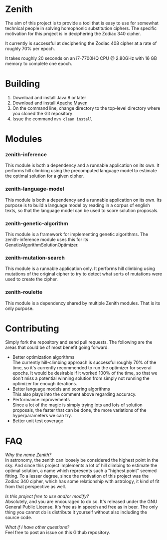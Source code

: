 # Zenith
The aim of this project is to provide a tool that is easy to use for somewhat technical people in solving homophonic substitution ciphers.  The specific motivation for this project is in deciphering the Zodiac 340 cipher.

It currently is successful at deciphering the Zodiac 408 cipher at a rate of roughly 70% per epoch.

It takes roughly 20 seconds on an i7-7700HQ CPU @ 2.80GHz with 16 GB memory to complete one epoch.

# Building
1. Download and install Java 8 or later
2. Download and install [Apache Maven](https://maven.apache.org/download.cgi)
3. On the command line, change directory to the top-level directory where you cloned the Git repository
4. Issue the command `mvn clean install`

# Modules
### zenith-inference
This module is both a dependency and a runnable application on its own.  It performs hill climbing using the precomputed language model to estimate the optimal solution for a given cipher.
### zenith-language-model
This module is both a dependency and a runnable application on its own.  Its purpose is to build a language model by reading in a corpus of english texts, so that the language model can be used to score solution proposals.
### zenith-genetic-algorithm
This module is a framework for implementing genetic algorithms.  The zenith-inference module uses this for its GeneticAlgorithmSolutionOptimizer.
### zenith-mutation-search
This module is a runnable application only.  It performs hill climbing using mutations of the original cipher to try to detect what sorts of mutations were used to create the cipher.
### zenith-roulette
This module is a dependency shared by multiple Zenith modules.  That is its only purpose.

# Contributing
Simply fork the repository and send pull requests.  The following are the areas that could be of most benefit going forward.
* Better optimization algorithms \
   The currently hill-climbing approach is successful roughly 70% of the time, so it's currently recommended to run the optimizer for several epochs.  It would be desirable if it worked 100% of the time, so that we don't miss a potential winning solution from simply not running the optimizer for enough iterations.
* Better language models and scoring algorithms \
   This also plays into the comment above regarding accuracy.
* Performance improvements \
   Since a lot of the magic is simply trying lots and lots of solution proposals, the faster that can be done, the more variations of the hyperparameters we can try.
* Better unit test coverage

# FAQ
*Why the name Zenith?* \
In astronomy, the zenith can loosely be considered the highest point in the sky.  And since this project implements a lot of hill climbing to estimate the optimal solution, a name which represents such a "highest point" seemed fitting.  To a lesser degree, since the motivation of this project was the Zodiac 340 cipher, which has some relationship with astrology, it kind of fit from that perspective as well.

*Is this project free to use and/or modify?* \
Absolutely, and you are encouraged to do so.  It's released under the GNU General Public License.  It's free as in speech and free as in beer.  The only thing you cannot do is distribute it yourself without also including the source code.

*What if I have other questions?* \
Feel free to post an issue on this Github repository.